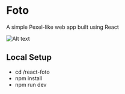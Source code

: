 # Foto

A simple Pexel-like web app built using React

![Alt text](https://scontent.fmnl8-2.fna.fbcdn.net/v/t1.15752-9/411233596_1991140894616177_7057103848287718596_n.png?_nc_cat=103&ccb=1-7&_nc_sid=8cd0a2&_nc_ohc=-PWBJgaQj28AX9r2gzx&_nc_ht=scontent.fmnl8-2.fna&oh=03_AdT6NqWO7iwfDnoA9pXiTM78qIrC3xntTaryTAw2d_IOfg&oe=65C87149)


## Local Setup
- cd /react-foto
- npm install
- npm run dev
